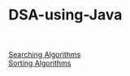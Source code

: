# DSA-using-Java
<br><br>
[Searching Algorithms](https://github.com/Aashutosh0033/DSA-using-Java/tree/main/src/Searching_Algorithms)<br>
[Sorting Algorithms](https://github.com/Aashutosh0033/DSA-using-Java/tree/main/src/Sorting_Algorithms)<br>
